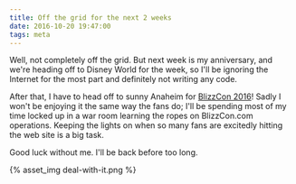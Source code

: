 ```yaml
---
title: Off the grid for the next 2 weeks
date: 2016-10-20 19:47:00
tags: meta
---
```

Well, not completely off the grid. But next week is my anniversary, and we're heading off to Disney World for the week, so I'll be ignoring the Internet for the most part and definitely not writing any code.

After that, I have to head off to sunny Anaheim for [BlizzCon 2016](https://blizzcon.com/en-us/)! Sadly I won't be enjoying it the same way the fans do; I'll be spending most of my time locked up in a war room learning the ropes on BlizzCon.com operations. Keeping the lights on when so many fans are excitedly hitting the web site is a big task.

Good luck without me. I'll be back before too long.

{% asset_img deal-with-it.png %}